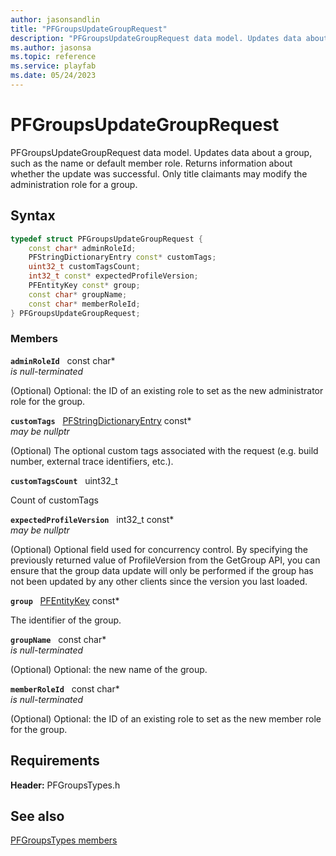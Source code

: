 ```yaml
---
author: jasonsandlin
title: "PFGroupsUpdateGroupRequest"
description: "PFGroupsUpdateGroupRequest data model. Updates data about a group, such as the name or default member role. Returns information about whether the update was successful. Only title claimants may modify the administration role for a group."
ms.author: jasonsa
ms.topic: reference
ms.service: playfab
ms.date: 05/24/2023
---
```


# PFGroupsUpdateGroupRequest  

PFGroupsUpdateGroupRequest data model. Updates data about a group, such as the name or default member role. Returns information about whether the update was successful. Only title claimants may modify the administration role for a group.  

## Syntax  
  
```cpp
typedef struct PFGroupsUpdateGroupRequest {  
    const char* adminRoleId;  
    PFStringDictionaryEntry const* customTags;  
    uint32_t customTagsCount;  
    int32_t const* expectedProfileVersion;  
    PFEntityKey const* group;  
    const char* groupName;  
    const char* memberRoleId;  
} PFGroupsUpdateGroupRequest;  
```
  
### Members  
  
**`adminRoleId`** &nbsp; const char*  
*is null-terminated*  
  
(Optional) Optional: the ID of an existing role to set as the new administrator role for the group.
  
**`customTags`** &nbsp; [PFStringDictionaryEntry](../../pftypes/structs/pfstringdictionaryentry.md) const*  
*may be nullptr*  
  
(Optional) The optional custom tags associated with the request (e.g. build number, external trace identifiers, etc.).
  
**`customTagsCount`** &nbsp; uint32_t  
  
Count of customTags
  
**`expectedProfileVersion`** &nbsp; int32_t const*  
*may be nullptr*  
  
(Optional) Optional field used for concurrency control. By specifying the previously returned value of ProfileVersion from the GetGroup API, you can ensure that the group data update will only be performed if the group has not been updated by any other clients since the version you last loaded.
  
**`group`** &nbsp; [PFEntityKey](../../pftypes/structs/pfentitykey-c.md) const*  
  
The identifier of the group.
  
**`groupName`** &nbsp; const char*  
*is null-terminated*  
  
(Optional) Optional: the new name of the group.
  
**`memberRoleId`** &nbsp; const char*  
*is null-terminated*  
  
(Optional) Optional: the ID of an existing role to set as the new member role for the group.
  
  
## Requirements  
  
**Header:** PFGroupsTypes.h
  
## See also  
[PFGroupsTypes members](../pfgroupstypes_members.md)  

  
  

